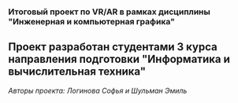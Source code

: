 ### Итоговый проект по VR/AR в рамках дисциплины "Инженерная и компьютерная графика" 

## Проект разработан студентами 3 курса направления подготовки "Информатика и вычислительная техника" 

_Авторы проекта: Логинова Софья и Шульман Эмиль_
